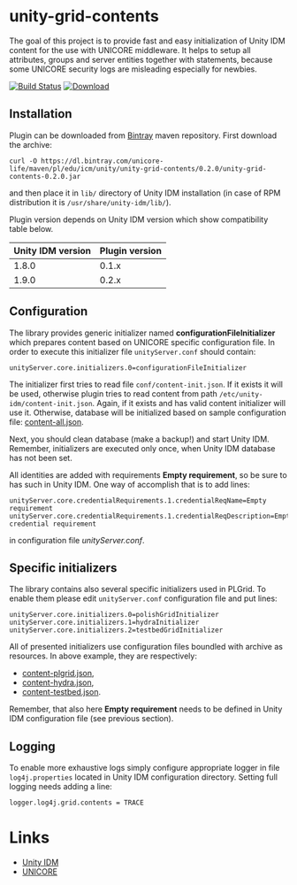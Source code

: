# unity-grid-contents

The goal of this project is to provide fast and easy initialization of Unity IDM content for the use with UNICORE
middleware. It helps to setup all attributes, groups and server entities together with statements, because some UNICORE
security logs are misleading especially for newbies.

[![Build Status](https://travis-ci.org/unicore-life/unity-grid-contents.svg?branch=master)](https://travis-ci.org/unicore-life/unity-grid-contents)
[![Download](https://api.bintray.com/packages/unicore-life/maven/unity-grid-contents/images/download.svg)](https://bintray.com/unicore-life/maven/unity-grid-contents/_latestVersion)

## Installation

Plugin can be downloaded from [Bintray](https://bintray.com/unicore-life/maven) maven repository.
First download the archive:

```
curl -O https://dl.bintray.com/unicore-life/maven/pl/edu/icm/unity/unity-grid-contents/0.2.0/unity-grid-contents-0.2.0.jar
```

and then place it in `lib/` directory of Unity IDM installation
(in case of RPM distribution it is `/usr/share/unity-idm/lib/`).

Plugin version depends on Unity IDM version which show compatibility table below.

| Unity IDM version | Plugin version |
| --- | --- |
| 1.8.0 | 0.1.x |
| 1.9.0 | 0.2.x |


## Configuration

The library provides generic initializer named **configurationFileInitializer** which prepares content based on
UNICORE specific configuration file. In order to execute this initializer file `unityServer.conf` should contain:

```
unityServer.core.initializers.0=configurationFileInitializer
```

The initializer first tries to read file `conf/content-init.json`. If it exists it will be used, otherwise plugin
tries to read content from path `/etc/unity-idm/content-init.json`. Again, if it exists and has valid content
initializer will use it. Otherwise, database will be initialized based on sample configuration file:
[content-all.json](src/main/resources/content-all.json).

Next, you should clean database (make a backup!) and start Unity IDM.
Remember, initializers are executed only once, when Unity IDM database has not been set.

All identities are added with requirements **Empty requirement**, so be sure to has such in Unity IDM.
One way of accomplish that is to add lines:

```
unityServer.core.credentialRequirements.1.credentialReqName=Empty requirement
unityServer.core.credentialRequirements.1.credentialReqDescription=Empty credential requirement
```

in configuration file *unityServer.conf*.

## Specific initializers

The library contains also several specific initializers used in PLGrid.
To enable them please edit `unityServer.conf` configuration file and put lines:

```
unityServer.core.initializers.0=polishGridInitializer
unityServer.core.initializers.1=hydraInitializer
unityServer.core.initializers.2=testbedGridInitializer
```

All of presented initializers use configuration files boundled with archive as resources.
In above example, they are respectively:

* [content-plgrid.json](src/main/resources/content-plgrid.json),
* [content-hydra.json](src/main/resources/content-hydra.json),
* [content-testbed.json](src/main/resources/content-testbed.json).

Remember, that also here **Empty requirement** needs to be defined in Unity IDM configuration file
(see previous section).

## Logging

To enable more exhaustive logs simply configure appropriate logger in file `log4j.properties` located in Unity IDM
configuration directory. Setting full logging needs adding a line:

```
logger.log4j.grid.contents = TRACE
```

# Links

* [Unity IDM](http://unity-idm.eu)
* [UNICORE](http://unicore.eu)
